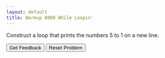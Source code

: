 ```yaml
---
layout: default
title: Warmup 0800 While Loopin'
---
```



<p> Construct a loop that prints the numbers 5 to 1 on a new line. </p>

<div id="sortableTrash" class="sortable-code"></div> 
<div id="sortable" class="sortable-code"></div> 
<div style="clear:both;"></div> 
<p> 
    <input id="feedbackLink" value="Get Feedback" type="button" /> 
    <input id="newInstanceLink" value="Reset Problem" type="button" /> 
</p> 
<script type="text/javascript"> 
(function(){
  var initial = "int i = 5;\n" +
    "while(i &gt; 0){\n" +
    "	System.out.println(i);\n" +
    "    i--;\n" +
    "}\n" +
    "while(i &gt; 1){ #distractor\n" +
    "for(int i = 0; i &lt;= 5){ #distractor\n" +
    "i++; #distractor";
  var parsonsPuzzle = new ParsonsWidget({
    "sortableId": "sortable",
    "max_wrong_lines": 10,
    "grader": ParsonsWidget._graders.LineBasedGrader,
    "exec_limit": 2500,
    "can_indent": true,
    "x_indent": 50,
    "lang": "en",
    "show_feedback": true,
    "trashId": "sortableTrash"
  });
  parsonsPuzzle.init(initial);
  parsonsPuzzle.shuffleLines();
  $("#newInstanceLink").click(function(event){ 
      event.preventDefault(); 
      parsonsPuzzle.shuffleLines(); 
  }); 
  $("#feedbackLink").click(function(event){ 
      event.preventDefault(); 
      parsonsPuzzle.getFeedback(); 
  }); 
})(); 
</script>
